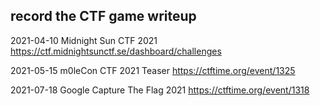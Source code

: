 ## record the CTF game writeup

2021-04-10  Midnight Sun CTF 2021         https://ctf.midnightsunctf.se/dashboard/challenges

2021-05-15  m0leCon CTF 2021 Teaser       https://ctftime.org/event/1325

2021-07-18  Google Capture The Flag 2021  https://ctftime.org/event/1318
